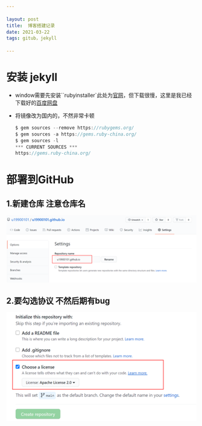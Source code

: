 ```yaml
---

layout: post 
title:  博客搭建记录
date: 2021-03-22 
tags: gitub，jekyll

---
```


# 安装 jekyll

- window需要先安装``rubyinstaller`此处为[官网](https://rubyinstaller.org/downloads/)，但下载很慢，这里是我已经下载好的[百度网盘](https://pan.baidu.com/s/1V950shxdBMJwM5EBElYfsw )

- 将镜像改为国内的，不然非常卡顿

  ```java
  $ gem sources --remove https://rubygems.org/
  $ gem sources -a https://gems.ruby-china.org/
  $ gem sources -l
  *** CURRENT SOURCES ***
  https://gems.ruby-china.org/
  ```

# 部署到GitHub

##  1.新建仓库 注意仓库名

![仓库的命名](../blogimg/2021-03/1616371912(1).jpg)



## 2.要勾选协议 不然后期有bug

![](../blogimg/2021-03/snipaste_20210322_083127.png)